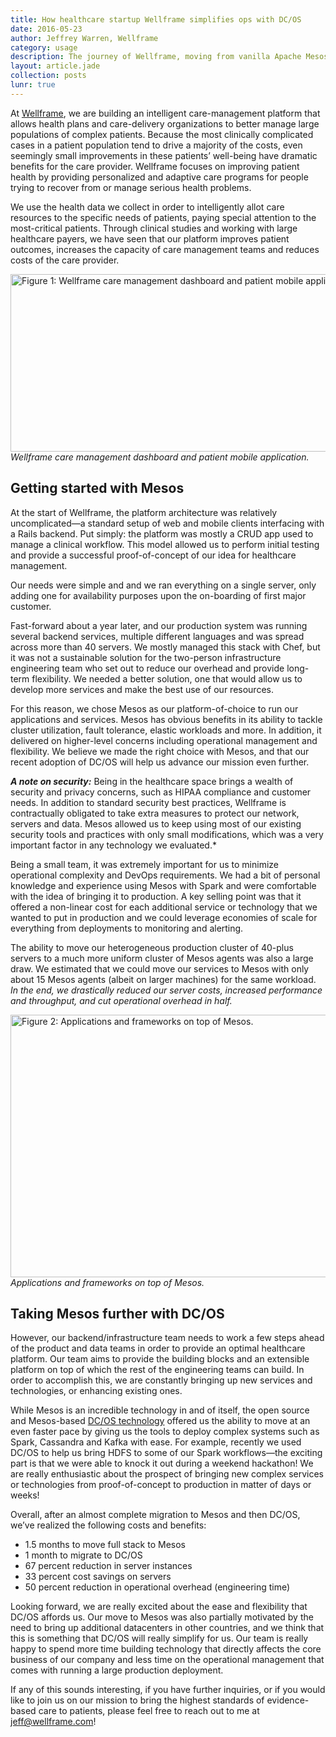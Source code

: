 ```yaml
---
title: How healthcare startup Wellframe simplifies ops with DC/OS
date: 2016-05-23
author: Jeffrey Warren, Wellframe
category: usage
description: The journey of Wellframe, moving from vanilla Apache Mesos to DC/OS and which benefits they witnessed.
layout: article.jade
collection: posts
lunr: true
---
```


At [Wellframe][1], we are building an intelligent care-management platform that allows health plans and care-delivery organizations to better manage large populations of complex patients. Because the most clinically complicated cases in a patient population tend to drive a majority of the costs, even seemingly small improvements in these patients’ well-being have dramatic benefits for the care provider. Wellframe focuses on improving patient health by providing personalized and adaptive care programs for people trying to recover from or manage serious health problems.

We use the health data we collect in order to intelligently allot care resources to the specific needs of patients, paying special attention to the most-critical patients. Through clinical studies and working with large healthcare payers, we have seen that our platform improves patient outcomes, increases the capacity of care management teams and reduces costs of the care provider.

<img src="https://mesosphere.com/wp-content/uploads/2016/06/wellframe1-800x284.jpg" alt="Figure 1: Wellframe care management dashboard and patient mobile application." width="800" height="284" class="size-large wp-image-5563" /> *Wellframe care management dashboard and patient mobile application.*

## Getting started with Mesos

At the start of Wellframe, the platform architecture was relatively uncomplicated—a standard setup of web and mobile clients interfacing with a Rails backend. Put simply: the platform was mostly a CRUD app used to manage a clinical workflow. This model allowed us to perform initial testing and provide a successful proof-of-concept of our idea for healthcare management.

Our needs were simple and and we ran everything on a single server, only adding one for availability purposes upon the on-boarding of first major customer.

Fast-forward about a year later, and our production system was running several backend services, multiple different languages and was spread across more than 40 servers. We mostly managed this stack with Chef, but it was not a sustainable solution for the two-person infrastructure engineering team who set out to reduce our overhead and provide long-term flexibility. We needed a better solution, one that would allow us to develop more services and make the best use of our resources.

For this reason, we chose Mesos as our platform-of-choice to run our applications and services. Mesos has obvious benefits in its ability to tackle cluster utilization, fault tolerance, elastic workloads and more. In addition, it delivered on higher-level concerns including operational management and flexibility. We believe we made the right choice with Mesos, and that our recent adoption of DC/OS will help us advance our mission even further.

***A note on security:*** Being in the healthcare space brings a wealth of security and privacy concerns, such as HIPAA compliance and customer needs. In addition to standard security best practices, Wellframe is contractually obligated to take extra measures to protect our network, servers and data. Mesos allowed us to keep using most of our existing security tools and practices with only small modifications, which was a very important factor in any technology we evaluated.*

Being a small team, it was extremely important for us to minimize operational complexity and DevOps requirements. We had a bit of personal knowledge and experience using Mesos with Spark and were comfortable with the idea of bringing it to production. A key selling point was that it offered a non-linear cost for each additional service or technology that we wanted to put in production and we could leverage economies of scale for everything from deployments to monitoring and alerting.

The ability to move our heterogeneous production cluster of 40-plus servers to a much more uniform cluster of Mesos agents was also a large draw. We estimated that we could move our services to Mesos with only about 15 Mesos agents (albeit on larger machines) for the same workload. *In the end, we drastically reduced our server costs, increased performance and throughput, and cut operational overhead in half.*

<img src="https://mesosphere.com/wp-content/uploads/2016/06/wellframe2-800x420.jpg" alt="Figure 2: Applications and frameworks on top of Mesos." width="800" height="420" class="size-large wp-image-5564" /> *Applications and frameworks on top of Mesos.*

## Taking Mesos further with DC/OS

However, our backend/infrastructure team needs to work a few steps ahead of the product and data teams in order to provide an optimal healthcare platform. Our team aims to provide the building blocks and an extensible platform on top of which the rest of the engineering teams can build. In order to accomplish this, we are constantly bringing up new services and technologies, or enhancing existing ones.

While Mesos is an incredible technology in and of itself, the open source and Mesos-based [DC/OS technology][2] offered us the ability to move at an even faster pace by giving us the tools to deploy complex systems such as Spark, Cassandra and Kafka with ease. For example, recently we used DC/OS to help us bring HDFS to some of our Spark workflows—the exciting part is that we were able to knock it out during a weekend hackathon! We are really enthusiastic about the prospect of bringing new complex services or technologies from proof-of-concept to production in matter of days or weeks!

Overall, after an almost complete migration to Mesos and then DC/OS, we’ve realized the following costs and benefits:

*   1\.5 months to move full stack to Mesos
*   1 month to migrate to DC/OS
*   67 percent reduction in server instances
*   33 percent cost savings on servers
*   50 percent reduction in operational overhead (engineering time)

Looking forward, we are really excited about the ease and flexibility that DC/OS affords us. Our move to Mesos was also partially motivated by the need to bring up additional datacenters in other countries, and we think that this is something that DC/OS will really simplify for us. Our team is really happy to spend more time building technology that directly affects the core business of our company and less time on the operational management that comes with running a large production deployment.

If any of this sounds interesting, if you have further inquiries, or if you would like to join us on our mission to bring the highest standards of evidence-based care to patients, please feel free to reach out to me at jeff@wellframe.com!

 [1]: https://www.wellframe.com/
 [2]: https://dcos.io/